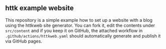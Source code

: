 httk example website
--------------------

This repository is a simple example how to set up a website with a blog using the httkweb site generator. You can fork it, edit the contents under `src/content` and if you keep it on GitHub, the attached workflow in `.github/actions/httkweb.yaml` should automatically generate and publish it via GitHub pages.
